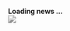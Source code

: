 <style>h1{display:none}</style>
<div id="progress" style="padding-top:30px">
<b>Loading news ...</b><br/>
<img src="https://gantt.nextedy.com/img/loading.gif" style="filter: grayscale(100%);"/>
</div>
<div style="display:none" id="news">
<a class="twitter-timeline" href="https://twitter.com/nextedy?ref_src=twsrc%5Etfw">Tweets by nextedy</a>
</div> 
<script async src="https://platform.twitter.com/widgets.js" charset="utf-8"></script>

<script>
function setSizes(){
   var tweetStyles = {
      "font-size":	 "16px",
      "line-height": "24px",
      "margin-bottom": "10px",
      "margin-left": "5px",
      "white-space": "normal"
    };
	    		$("#progress").hide();
			$("#news").show();
			$(".twitter-timeline").contents().find(".timeline-Tweet-text").css(tweetStyles);
			$(".twitter-timeline").contents().find(".timeline-Tweet-media").css("font-size","14px");
			$(".twitter-timeline").contents().find(".timeline-Tweet-author").hide();	
			$(".twitter-timeline").contents().find(".timeline-Footer").hide();							
}

var i = 0;
var findTweet = function(){
	i++;
	console.log("search tweet:"+i);
	var tweet = $(".twitter-timeline").contents().find(".timeline-Tweet-text").first();
    if(tweet!=null){
	    		setTimeout(setSizes, 100); 	 	
    }else {
    		if(i<100){
	    		setTimeout(findTweet, 100); 	 	
    		}
    }
}
$(window).bind("load", findTweet);
</script>

